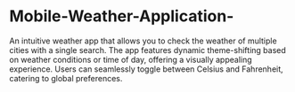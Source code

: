 # Mobile-Weather-Application-
An intuitive weather app that allows you to check the weather of multiple cities with a single search. The app features dynamic theme-shifting based on weather conditions or time of day, offering a visually appealing experience. Users can seamlessly toggle between Celsius and Fahrenheit, catering to global preferences.
